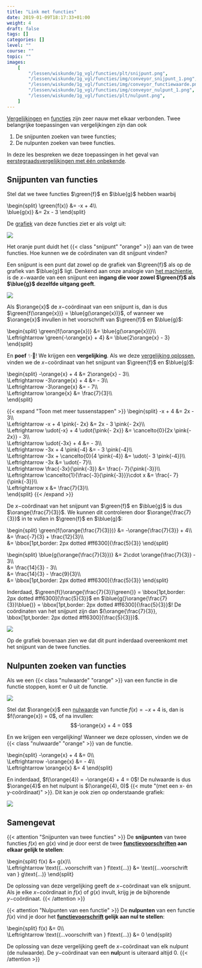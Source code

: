 ```yaml
---
title: "Link met functies"
date: 2019-01-09T18:17:33+01:00
weight: 4
draft: false
tags: []
categories: []
level: ""
course: ""
topic: ""
images:
    [
        "/lessen/wiskunde/1g_vgl/functies/plt/snijpunt.png",
        "/lessen/wiskunde/1g_vgl/functies/img/conveyor_snijpunt_1.png",
        "/lessen/wiskunde/1g_vgl/functies/img/conveyor_functiewaarde.png",
        "/lessen/wiskunde/1g_vgl/functies/img/conveyor_nulpunt_1.png",
        "/lessen/wiskunde/1g_vgl/functies/plt/nulpunt.png",
    ]
---
```


[Vergelijkingen](intro) en [functies](../functies/intro) zijn zeer nauw
met elkaar verbonden. Twee belangrijke toepassingen van vergelijkingen zijn dan
ook

1. De snijpunten zoeken van twee functies;
2. De nulpunten zoeken van twee functies.

In deze les bespreken we deze toepassingen in het geval van
[eerstegraadsvergelijkingen met één onbekende](oplossen).

## Snijpunten van functies

Stel dat we twee functies $\green{f}$ en $\blue{g}$ hebben waarbij

\begin{split}
\green{f(x)} &= -x + 4\\\\\
 \blue{g(x)} &= 2x - 3
\end{split}

De [grafiek](../functies/grafiek) van deze functies ziet er als volgt uit:

![](plt/snijpunt.png)

Het oranje punt duidt het {{< class "snijpunt" "orange" >}} aan van de twee functies. Hoe kunnen we de coördinaten van dit snijpunt vinden?

Een snijpunt is een punt dat zowel op de grafiek van $\green{f}$ als op de grafiek van $\blue{g}$ ligt. Denkend aan onze analogie van [het machientje](../functies/intro#een-functie-is-een-machientje), is de $x-$waarde van een snijpunt een **ingang die voor zowel $\green{f}$ als $\blue{g}$ dezelfde uitgang geeft**.

![](img/conveyor_snijpunt_1.png )

Als $\orange{x}$ de $x-$coördinaat van een snijpunt is, dan is dus $\green{f(\orange{x})} = \blue{g(\orange{x})}$, of wanneer we $\orange{x}$ invullen in het voorschrift van $\green{f}$ en $\blue{g}$:

\begin{split}
\green{f(\orange{x})} &= \blue{g(\orange{x})}\\\\\
\Leftrightarrow \green{-\orange{x} + 4} &= \blue{2\orange{x} - 3}
\end{split}

En **poef** ✨🧙! We krijgen een **vergelijking**. Als we deze [vergelijking
oplossen](eerste_graad), vinden we de $x-$coördinaat van het snijpunt van
$\green{f}$ en $\blue{g}$:

\begin{split}
-\orange{x} + 4 &= 2\orange{x} - 3\\\\\
 \Leftrightarrow -3\orange{x} + 4 &= - 3\\\\\
 \Leftrightarrow -3\orange{x} &= - 7\\\\\
 \Leftrightarrow \orange{x} &= \frac{7}{3}\\\\\
\end{split}

{{< expand "Toon met meer tussenstappen" >}}
\begin{split}
-x + 4 &= 2x - 3\\\\\
 \Leftrightarrow -x + 4 \pink{- 2x} &= 2x - 3 \pink{- 2x}\\\\\
 \Leftrightarrow \udot{-x} + 4 \udot{\pink{- 2x}} &= \cancelto{0}{2x \pink{- 2x}} - 3\\\\\
 \Leftrightarrow \udot{-3x} + 4 &= - 3\\\\\
 \Leftrightarrow -3x + 4 \pink{-4} &= - 3 \pink{-4}\\\\\
 \Leftrightarrow -3x + \cancelto{0}{4 \pink{-4}} &= \udot{- 3 \pink{-4}}\\\\\
 \Leftrightarrow -3x &= \udot{- 7}\\\\\
 \Leftrightarrow \frac{-3x}{\pink{-3}} &= \frac{- 7}{\pink{-3}}\\\\\
 \Leftrightarrow \cancelto{1}{\frac{-3}{\pink{-3}}}\cdot x &= \frac{- 7}{\pink{-3}}\\\\\
 \Leftrightarrow x &= \frac{7}{3}\\\\\
\end{split}
{{< /expand >}}

De $x-$coördinaat van het snijpunt van $\green{f}$ en $\blue{g}$ is dus
$\orange{\frac{7}{3}}$. We kunnen dit controleren door $\orange{\frac{7}{3}}$ in te vullen in $\green{f}$ en $\blue{g}$:

\begin{split}
\green{f(\orange{\frac{7}{3}})} &= -\orange{\frac{7}{3}} + 4\\\\\
 &= \frac{-7}{3} + \frac{12}{3}\\\\\
 &= \bbox[1pt,border: 2px dotted #ff6300]{\frac{5}{3}}
\end{split}

\begin{split}
\blue{g(\orange{\frac{7}{3}})} &= 2\cdot \orange{\frac{7}{3}} - 3\\\\\
 &= \frac{14}{3} - 3\\\\\
 &= \frac{14}{3} - \frac{9}{3}\\\\\
 &= \bbox[1pt,border: 2px dotted #ff6300]{\frac{5}{3}}
\end{split}

Inderdaad, $\green{f(}\orange{\frac{7}{3}}\green{)} = \bbox[1pt,border: 2px dotted #ff6300]{\frac{5}{3}}$ en $\blue{g(}\orange{\frac{7}{3}}\blue{)} = \bbox[1pt,border: 2px dotted #ff6300]{\frac{5}{3}}$! De coördinaten van het snijpunt zijn dan $(\orange{\frac{7}{3}}, \bbox[1pt,border: 2px dotted #ff6300]{\frac{5}{3}})$.

![](img/conveyor_functiewaarde.png )

Op de grafiek bovenaan zien we dat dit punt inderdaad overeenkomt met het snijpunt van de twee functies.

## Nulpunten zoeken van functies

Als we een {{< class "nulwaarde" "orange" >}} van een functie in die functie stoppen, komt er $0$ uit de functie.

![](img/conveyor_nulpunt_1.png )

Stel dat $\orange{x}$ een [nulwaarde](../functies/nulpunten#nulwaarden-van-een-functie) van functie $f(x) = -x + 4$ is, dan is $f(\orange{x}) = 0$, of na invullen:
$$-\orange{x} + 4 = 0$$

En we krijgen een vergelijking! Wanneer we deze oplossen, vinden we de {{< class "nulwaarde" "orange" >}} van de functie.

\begin{split}
-\orange{x} + 4 &= 0\\\\\
\Leftrightarrow -\orange{x} &= - 4\\\\\
\Leftrightarrow \orange{x} &= 4
\end{split}

En inderdaad, $f(\orange{4}) = -\orange{4} + 4 = 0$! De nulwaarde is dus
$\orange{4}$ en het nulpunt is $(\orange{4}, 0)$
{{< mute "(met een x- én y-coördinaat)" >}}.
Dit kan je ook zien op onderstaande grafiek:

![](plt/nulpunt.png)

## Samengevat

{{< attention "Snijpunten van twee functies" >}}
De **snijpunten** van twee functies $f(x)$ en $g(x)$ vind je door eerst de twee **[functievoorschriften](../functies/voorschrift) aan elkaar gelijk te stellen**:

\begin{split}
f(x) &= g(x)\\\\\
\Leftrightarrow \text{(...voorschrift van } f\text{...)} &= \text{(...voorschrift van } g\text{...)}
\end{split}

De oplossing van deze vergelijking geeft de $x-$coördinaat van elk snijpunt. Als je elke $x-$coördinaat in $f(x)$ of $g(x)$ invult, krijg je de bijhorende $y-$coördinaat.
{{< /attention >}}

{{< attention "Nulpunten van een functie" >}}
De **nulpunten** van een functie $f(x)$ vind je door het **[functievoorschrift](../functies/voorschrift) gelijk aan nul te stellen**:

\begin{split}
f(x) &= 0\\\\\
\Leftrightarrow \text{(...voorschrift van } f\text{...)} &= 0
\end{split}

De oplossing van deze vergelijking geeft de $x-$coördinaat van elk nulpunt (de nulwaarde). De $y-$coördinaat van een **nul**punt is uiteraard altijd $0$.
{{< /attention >}}
